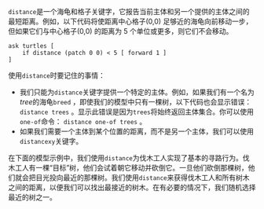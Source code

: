 `distance`是一个海龟和格子关键字，它报告当前主体和另一个提供的主体之间的最短距离。例如，以下代码将使距离中心格子(0,0) 足够近的海龟向前移动一步，但如果它们与中心格子(0,0) 的距离为 5 个单位或更多，则它们不会移动。



```
ask turtles [
	if distance (patch 0 0) < 5 [ forward 1 ]
]
```


使用`distance`时要记住的事情：

- 我们只能为`distance`关键字提供一个特定的主体。例如，如果我们有一个名为*tree*的海龟`breed` ，即使我们的模型中只有一棵树，以下代码也会显示错误： `distance trees` 。显示此错误是因为`trees`将始终返回主体集合。你可以使用`one-of`命令： `distance one-of trees` 。
- 如果我们需要一个主体到某个位置的距离，而不是另一个主体，我们可以使用`distancexy`关键字。


在下面的模型示例中，我们使用`distance`为伐木工人实现了基本的寻路行为。伐木工人有一棵“目标”树，他们会试着朝它移动并砍倒它。一旦他们砍倒那棵树，他们就会把目光投向最近的那棵树。我们使用`distance`来获得伐木工人和所有树木之间的距离，以便我们可以找出最接近的树木。在有必要的情况下，我们随机选择最近的树之一。
